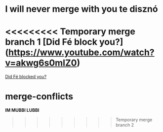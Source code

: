 
# I will never merge with you te disznó

<<<<<<<<< Temporary merge branch 1
**[Did Fé block you?]**(https://www.youtube.com/watch?v=akwg6s0mIZ0)
=========
[Did Fé blocked you?](https://www.youtube.com/watch?v=akwg6s0mIZ0)

# merge-conflicts

**IM MUBBI LUBBI**
>>>>>>>>> Temporary merge branch 2
